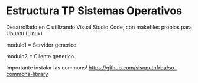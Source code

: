 # Estructura TP Sistemas Operativos

Desarrollado en C utilizando Visual Studio Code, con makefiles propios para Ubuntu (Linux)

modulo1 = Servidor generico

modulo2 = Cliente generico

Importante instalar las commons! 
https://github.com/sisoputnfrba/so-commons-library
